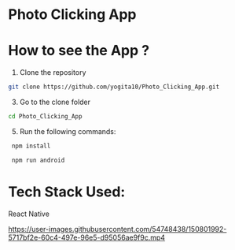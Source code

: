# Photo Clicking App


# How to see the App ? 
1. Clone the repository 
```sh
git clone https://github.com/yogita10/Photo_Clicking_App.git
```
3. Go to the clone folder
```sh
cd Photo_Clicking_App
```
5. Run the following commands: 
```sh
 npm install 
```
```sh
 npm run android 
```

# Tech Stack Used:
React Native 




https://user-images.githubusercontent.com/54748438/150801992-5717bf2e-60c4-497e-96e5-d95056ae9f9c.mp4

